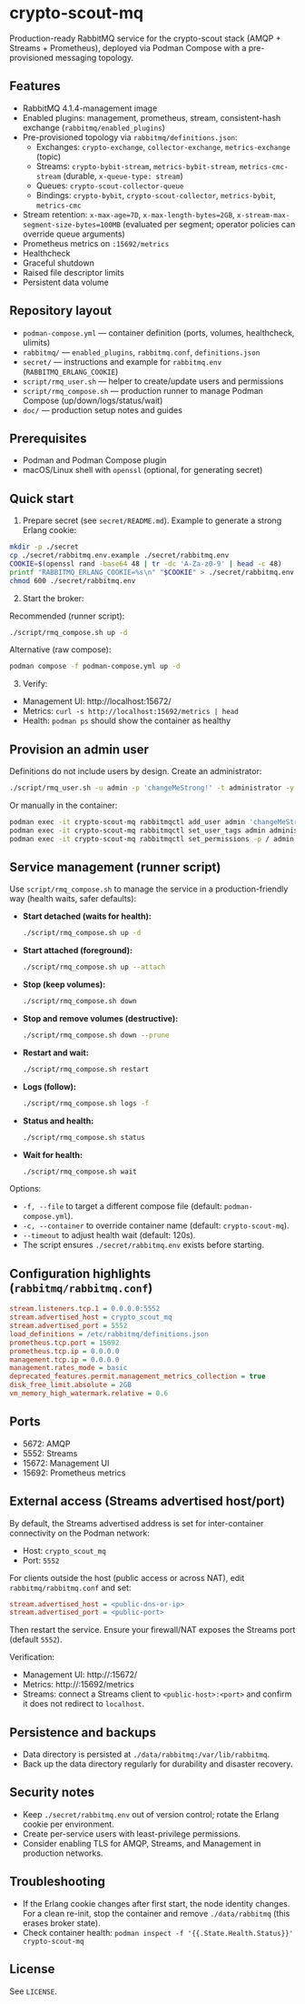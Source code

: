 # crypto-scout-mq

Production-ready RabbitMQ service for the crypto-scout stack (AMQP + Streams + Prometheus), deployed via Podman Compose
with a pre-provisioned messaging topology.

## Features

- RabbitMQ 4.1.4-management image
- Enabled plugins: management, prometheus, stream, consistent-hash exchange (`rabbitmq/enabled_plugins`)
- Pre-provisioned topology via `rabbitmq/definitions.json`:
    - Exchanges: `crypto-exchange`, `collector-exchange`, `metrics-exchange` (topic)
    - Streams: `crypto-bybit-stream`, `metrics-bybit-stream`, `metrics-cmc-stream` (durable, `x-queue-type: stream`)
    - Queues: `crypto-scout-collector-queue`
    - Bindings: `crypto-bybit`, `crypto-scout-collector`, `metrics-bybit`, `metrics-cmc`
- Stream retention: `x-max-age=7D`, `x-max-length-bytes=2GB`, `x-stream-max-segment-size-bytes=100MB` (evaluated per
  segment; operator policies can override queue arguments)
- Prometheus metrics on `:15692/metrics`
- Healthcheck
- Graceful shutdown
- Raised file descriptor limits
- Persistent data volume

## Repository layout

- `podman-compose.yml` — container definition (ports, volumes, healthcheck, ulimits)
- `rabbitmq/` — `enabled_plugins`, `rabbitmq.conf`, `definitions.json`
- `secret/` — instructions and example for `rabbitmq.env` (`RABBITMQ_ERLANG_COOKIE`)
- `script/rmq_user.sh` — helper to create/update users and permissions
- `script/rmq_compose.sh` — production runner to manage Podman Compose (up/down/logs/status/wait)
- `doc/` — production setup notes and guides

## Prerequisites

- Podman and Podman Compose plugin
- macOS/Linux shell with `openssl` (optional, for generating secret)

## Quick start

1) Prepare secret (see `secret/README.md`). Example to generate a strong Erlang cookie:

```bash
mkdir -p ./secret
cp ./secret/rabbitmq.env.example ./secret/rabbitmq.env
COOKIE=$(openssl rand -base64 48 | tr -dc 'A-Za-z0-9' | head -c 48)
printf "RABBITMQ_ERLANG_COOKIE=%s\n" "$COOKIE" > ./secret/rabbitmq.env
chmod 600 ./secret/rabbitmq.env
```

2) Start the broker:

Recommended (runner script):

```bash
./script/rmq_compose.sh up -d
```

Alternative (raw compose):

```bash
podman compose -f podman-compose.yml up -d
```

3) Verify:

- Management UI: http://localhost:15672/
- Metrics: `curl -s http://localhost:15692/metrics | head`
- Health: `podman ps` should show the container as healthy

## Provision an admin user

Definitions do not include users by design. Create an administrator:

```bash
./script/rmq_user.sh -u admin -p 'changeMeStrong!' -t administrator -y
```

Or manually in the container:

```bash
podman exec -it crypto-scout-mq rabbitmqctl add_user admin 'changeMeStrong!'
podman exec -it crypto-scout-mq rabbitmqctl set_user_tags admin administrator
podman exec -it crypto-scout-mq rabbitmqctl set_permissions -p / admin ".*" ".*" ".*"
```

## Service management (runner script)

Use `script/rmq_compose.sh` to manage the service in a production-friendly way (health waits, safer defaults):

- **Start detached (waits for health):**
  ```bash
  ./script/rmq_compose.sh up -d
  ```
- **Start attached (foreground):**
  ```bash
  ./script/rmq_compose.sh up --attach
  ```
- **Stop (keep volumes):**
  ```bash
  ./script/rmq_compose.sh down
  ```
- **Stop and remove volumes (destructive):**
  ```bash
  ./script/rmq_compose.sh down --prune
  ```
- **Restart and wait:**
  ```bash
  ./script/rmq_compose.sh restart
  ```
- **Logs (follow):**
  ```bash
  ./script/rmq_compose.sh logs -f
  ```
- **Status and health:**
  ```bash
  ./script/rmq_compose.sh status
  ```
- **Wait for health:**
  ```bash
  ./script/rmq_compose.sh wait
  ```

Options:

- `-f, --file` to target a different compose file (default: `podman-compose.yml`).
- `-c, --container` to override container name (default: `crypto-scout-mq`).
- `--timeout` to adjust health wait (default: 120s).
- The script ensures `./secret/rabbitmq.env` exists before starting.

## Configuration highlights (`rabbitmq/rabbitmq.conf`)

```ini
stream.listeners.tcp.1 = 0.0.0.0:5552
stream.advertised_host = crypto_scout_mq
stream.advertised_port = 5552
load_definitions = /etc/rabbitmq/definitions.json
prometheus.tcp.port = 15692
prometheus.tcp.ip = 0.0.0.0
management.tcp.ip = 0.0.0.0
management.rates_mode = basic
deprecated_features.permit.management_metrics_collection = true
disk_free_limit.absolute = 2GB
vm_memory_high_watermark.relative = 0.6
```

## Ports

- 5672: AMQP
- 5552: Streams
- 15672: Management UI
- 15692: Prometheus metrics

## External access (Streams advertised host/port)

By default, the Streams advertised address is set for inter-container connectivity on the Podman network:

- Host: `crypto_scout_mq`
- Port: `5552`

For clients outside the host (public access or across NAT), edit `rabbitmq/rabbitmq.conf` and set:

```ini
stream.advertised_host = <public-dns-or-ip>
stream.advertised_port = <public-port>
```

Then restart the service. Ensure your firewall/NAT exposes the Streams port (default `5552`).

Verification:

- Management UI: http://<public-host>:15672/
- Metrics:      http://<public-host>:15692/metrics
- Streams:      connect a Streams client to `<public-host>:<port>` and confirm it does not redirect to `localhost`.

## Persistence and backups

- Data directory is persisted at `./data/rabbitmq:/var/lib/rabbitmq`.
- Back up the data directory regularly for durability and disaster recovery.

## Security notes

- Keep `./secret/rabbitmq.env` out of version control; rotate the Erlang cookie per environment.
- Create per-service users with least-privilege permissions.
- Consider enabling TLS for AMQP, Streams, and Management in production networks.

## Troubleshooting

- If the Erlang cookie changes after first start, the node identity changes. For a clean re-init, stop the container and
  remove `./data/rabbitmq` (this erases broker state).
- Check container health: `podman inspect -f '{{.State.Health.Status}}' crypto-scout-mq`

## License

See `LICENSE`.

